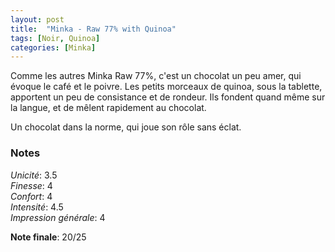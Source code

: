```yaml
---
layout: post
title:  "Minka - Raw 77% with Quinoa"
tags: [Noir, Quinoa] 
categories: [Minka]
---
```


Comme les autres Minka Raw 77%, c'est un chocolat un peu amer, qui évoque le café et le poivre.
Les petits morceaux de quinoa, sous la tablette, apportent un peu de consistance et de rondeur. Ils fondent quand même sur la langue, et de mêlent rapidement au chocolat.


Un chocolat dans la norme, qui joue son rôle sans éclat.


### Notes

_Unicité_: 3.5  
_Finesse_: 4  
_Confort_: 4  
_Intensité_: 4.5  
_Impression générale_: 4

**Note finale**: 20/25